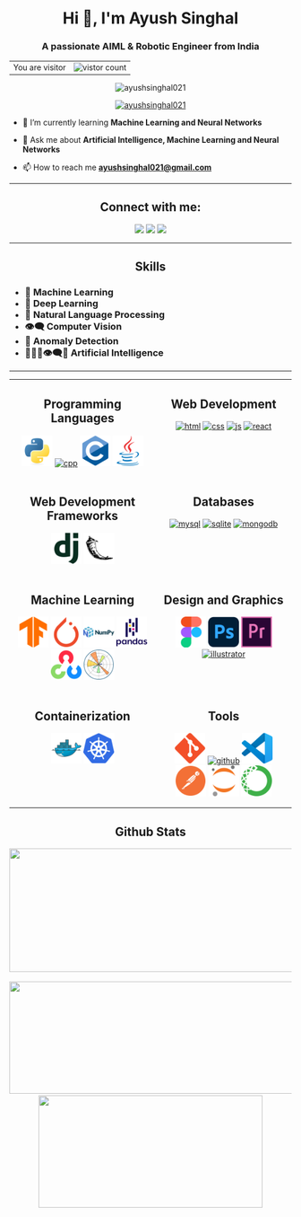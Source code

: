 <h1 align="center">Hi 👋, I'm Ayush Singhal</h1>
<h3 align="center">A passionate AIML & Robotic Engineer from India</h3>

<table align="center">
  <tr>
    <td>You are visitor</td>
    <td><img src="https://profile-counter.glitch.me/ayushsinghal021/count.svg" alt="vistor count" height="30" width="224" /></td>
  </tr>
</table>
<p align="center"> <img src="https://komarev.com/ghpvc/?username=ayushsinghal021&label=Profile%20views&color=0e75b6&style=flat" alt="ayushsinghal021" /> </p>

<p align="center"> <a href="https://github.com/ryo-ma/github-profile-trophy"><img src="https://github-profile-trophy.vercel.app/?username=ayushsinghal021" alt="ayushsinghal021" /></a></p>

- 🌱 I’m currently learning **Machine Learning and Neural Networks**

- 💬 Ask me about **Artificial Intelligence, Machine Learning and Neural Networks**

- 📫 How to reach me **ayushsinghal021@gmail.com**
<hr>

<h2 align="center">Connect with me:</h2>
<p align="center">
  <a href="https://www.linkedin.com/in/ayushsinghal021" target="_blank"><img src="https://skillicons.dev/icons?i=linkedin" /></a>
  <a href="https://github.com/ayushsinghal021" target="_blank"><img src="https://skillicons.dev/icons?i=github" /></a>
  <a href="mailto:ayushsinghal021@gmail.com" target="_blank"><img src="https://skillicons.dev/icons?i=gmail" /></a>
</p>

<hr>

<h2 align="center">Skills</h2>
<h3>
<ul>
  <li>🤖 Machine Learning</li>
  <li>🧠 Deep Learning</li>
  <li>💬 Natural Language Processing</li>
  <li>👁️‍🗨️ Computer Vision</li>
  <li>🚨 Anomaly Detection</li>
  <li>🤖🧠💬👁️‍🗨️🚨 Artificial Intelligence</li>
</ul>
</h3>

<hr>

<table align="center"
  <tr>
    <td valign="top">
      <h2 align="center">Programming Languages</h2>
      <p align="center">
        <a href="https://www.python.org/" target="_blank" rel="noreferrer"><img src="https://github.com/devicons/devicon/blob/master/icons/python/python-original.svg" alt="python" width="55" height="55"/></a>
        <a href="https://www.w3schools.com/cpp/" target="_blank" rel="noreferrer"><img src="https://skillicons.dev/icons?i=cpp" alt="cpp" width="55" height="55"/></a>
        <a href="https://www.cprogramming.com/" target="_blank" rel="noreferrer"><img src="https://github.com/devicons/devicon/blob/master/icons/c/c-original.svg" alt="c" width="55" height="55"/></a>
        <a href="https://www.java.com" target="_blank" rel="noreferrer"><img src="https://github.com/devicons/devicon/blob/master/icons/java/java-original.svg" alt="java" width="55" height="55"/></a>
      </p>
    </td>
    <td valign="top">
      <h2 align="center">Web Development</h2>
      <p align="center">
        <a href="https://www.w3.org/html/" target="_blank" rel="noreferrer"><img src="https://skillicons.dev/icons?i=html" alt="html" width="55" height="55"/></a>
        <a href="https://www.w3schools.com/css/" target="_blank" rel="noreferrer"><img src="https://skillicons.dev/icons?i=css" alt="css" width="55" height="55"/></a>
        <a href="https://developer.mozilla.org/en-US/docs/Web/JavaScript" target="_blank" rel="noreferrer"><img src="https://skillicons.dev/icons?i=js" alt="js" width="55" height="55"/></a>
        <a href="https://reactjs.org/" target="_blank" rel="noreferrer"><img src="https://skillicons.dev/icons?i=react" alt="react" width="55" height="55"/></a>
      </p>
    </td>
  </tr>
  <tr>
    <td valign="top">
      <h2 align="center">Web Development Frameworks</h2>
      <p align="center">
        <a href="https://www.djangoproject.com/" target="_blank" rel="noreferrer"><img src="https://github.com/devicons/devicon/blob/master/icons/django/django-plain.svg" alt="django" width="55" height="55"/></a>
        <a href="https://flask.palletsprojects.com/" target="_blank" rel="noreferrer"><img src="https://github.com/devicons/devicon/blob/master/icons/flask/flask-original.svg" alt="flask" width="55" height="55"/></a>
      </p>
    </td>
    <td valign="top">
      <h2 align="center">Databases</h2>
      <p align="center">
        <a href="https://www.mysql.com/" target="_blank" rel="noreferrer"><img src="https://skillicons.dev/icons?i=mysql" alt="mysql" width="55" height="55"/></a>
        <a href="https://www.sqlite.org/" target="_blank" rel="noreferrer"><img src="https://skillicons.dev/icons?i=sqlite" alt="sqlite" width="55" height="55"/></a>
        <a href="https://www.mongodb.com/" target="_blank" rel="noreferrer"><img src="https://skillicons.dev/icons?i=mongodb" alt="mongodb" width="55" height="55"/></a>
      </p>
    </td>
  <tr>
    <td valign="top">
      <h2 align="center">Machine Learning</h2>
      <p align="center">
        <a href="https://www.tensorflow.org/" target="_blank" rel="noreferrer"><img src="https://github.com/devicons/devicon/blob/master/icons/tensorflow/tensorflow-original.svg" alt="tensorflow" width="55" height="55"/></a>
        <a href="https://pytorch.org/" target="_blank" rel="noreferrer"><img src="https://github.com/devicons/devicon/blob/master/icons/pytorch/pytorch-original.svg" alt="pytorch" width="55" height="55"/></a>
        <a href="https://pytorch.org/" target="_blank" rel="noreferrer"><img src="https://github.com/devicons/devicon/blob/master/icons/numpy/numpy-original-wordmark.svg" alt="numpy" width="55" height="55"/></a>
        <a href="https://pytorch.org/" target="_blank" rel="noreferrer"><img src="https://github.com/devicons/devicon/blob/master/icons/pandas/pandas-original-wordmark.svg" alt="pandas" width="55" height="55"/></a>
        <a href="https://pytorch.org/" target="_blank" rel="noreferrer"><img src="https://github.com/devicons/devicon/blob/master/icons/opencv/opencv-original.svg" alt="opencv" width="55" height="55"/></a>
        <a href="https://pytorch.org/" target="_blank" rel="noreferrer"><img src="https://github.com/devicons/devicon/blob/master/icons/matplotlib/matplotlib-original.svg" alt="matplotlib" width="55" height="55"/></a>
      </p>
    </td>
    <td valign="top">
      <h2 align="center">Design and Graphics</h2>
      <p align="center">
        <a href="https://www.figma.com/" target="_blank" rel="noreferrer"><img src="https://github.com/devicons/devicon/blob/master/icons/figma/figma-original.svg" alt="figma" width="55" height="55"/></a>
        <a href="https://www.photoshop.com/en" target="_blank" rel="noreferrer"><img src="https://github.com/devicons/devicon/blob/master/icons/photoshop/photoshop-original.svg" alt="photoshop" width="55" height="55"/></a>
        <a href="https://www.adobe.com/in/products/premiere.html" target="_blank" rel="noreferrer"><img src="https://github.com/devicons/devicon/blob/master/icons/premierepro/premierepro-original.svg" alt="premierepro" width="55" height="55"/></a>
        <a href="https://www.adobe.com/in/products/illustrator.html" target="_blank" rel="noreferrer"><img src="https://skillicons.dev/icons?i=illustrator" alt="illustrator" width="55" height="55"/></a>
      </p>
    </td>
  </tr>
  <tr>
    <td valign="top">
      <h2 align="center">Containerization</h2>
      <p align="center">
        <a href="https://www.docker.com/" target="_blank" rel="noreferrer"><img src="https://github.com/devicons/devicon/blob/master/icons/docker/docker-original.svg" alt="docker" width="55" height="55"/></a>
        <a href="https://kubernetes.io/" target="_blank" rel="noreferrer"><img src="https://github.com/devicons/devicon/blob/master/icons/kubernetes/kubernetes-original.svg" alt="kubernetes" width="55" height="55"/></a>
      </p>
    </td>
    <td valign="top">
      <h2 align="center">Tools</h2>
      <p align="center">
        <a href="https://git-scm.com/" target="_blank" rel="noreferrer"><img src="https://github.com/devicons/devicon/blob/master/icons/git/git-original.svg" alt="git" width="55" height="55"/></a>
        <a href="https://github.com/" target="_blank" rel="noreferrer"><img src="https://skillicons.dev/icons?i=github" alt="github" width="55" height="55"/></a>
        <a href="https://code.visualstudio.com/" target="_blank" rel="noreferrer"><img src="https://github.com/devicons/devicon/blob/master/icons/vscode/vscode-original.svg" alt="vscode" width="55" height="55"/></a>
        <a href="https://postman.com/" target="_blank" rel="noreferrer"><img src="https://github.com/devicons/devicon/blob/master/icons/postman/postman-original.svg" alt="postman" width="55" height="55"/></a>
        <a href="https://postman.com/" target="_blank" rel="noreferrer"><img src="https://github.com/devicons/devicon/blob/master/icons/jupyter/jupyter-original.svg" alt="jupyter" width="55" height="55"/></a>
        <a href="https://postman.com/" target="_blank" rel="noreferrer"><img src="https://github.com/devicons/devicon/blob/master/icons/anaconda/anaconda-original.svg" alt="anaconda" width="55" height="55"/></a>
      </p>
    </td>
  </tr>
</table>

###
<h2 align="center">Github Stats</h2>
  <div align="center">
    <p align="center">
    <img width="800" height="220" src="https://streak-stats.demolab.com?user=ayushsinghal021&theme=highcontrast&hide_border=true&border_radius=5&card_width=800">
  </p>
  
  <p align="center">
    <img width="600" height="200" src="https://github-readme-stats.vercel.app/api?username=ayushsinghal021&show_icons=true&theme=vision-friendly-dark">
    <img width="400" height="200" src="https://github-readme-stats.vercel.app/api/top-langs/?username=ayushsinghal021&size_weight=0.15&count_weight=0.5&layout=compact&theme=vision-friendly-dark">
  </p>
</div>
